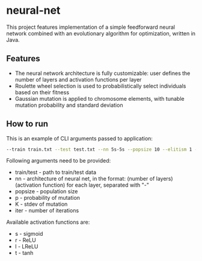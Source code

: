 # neural-net
This project features implementation of a simple feedforward neural network combined with an evolutionary algorithm for optimization, written in Java.
## Features
* The neural network architecture is fully customizable: user defines the number of layers and activation functions per layer
* Roulette wheel selection is used to probabilistically select individuals based on their fitness
* Gaussian mutation is applied to chromosome elements, with tunable mutation probability and standard deviation
## How to run
This is an example of CLI arguments passed to application:
```bash
--train train.txt --test test.txt --nn 5s-5s --popsize 10 --elitism 1 --p 0.1 --K 0.1 --iter 10000
```
Following arguments need to be provided:
* train/test - path to train/test data
* nn - architecture of neural net, in the format: (number of layers)(activation function) for each layer, separated with "-"
* popsize - population size
* p - probability of mutation
* K - stdev of mutation
* iter - number of iterations

Available activation functions are:
* s - sigmoid
* r - ReLU
* l - LReLU
* t - tanh
